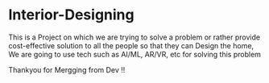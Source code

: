 # Interior-Designing
This is a Project on which we are trying to solve a problem or rather provide cost-effective solution to all the people so that they can Design the home, We are going to use tech such as AI/ML, AR/VR, etc for solving this problem 

Thankyou for Mergging from Dev !!